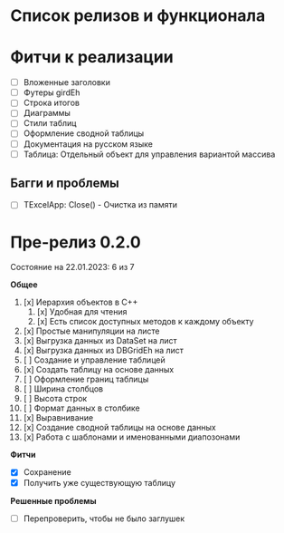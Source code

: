 Список релизов и функционала
============================

# Фитчи к реализации

- [ ] Вложенные заголовки
- [ ] Футеры girdEh
- [ ] Строка итогов
- [ ] Диаграммы
- [ ] Стили таблиц
- [ ] Оформление сводной таблицы
- [ ] Документация на русском языке
- [ ] Таблица: Отдельный объект для управления вариантой массива

## Багги и проблемы

- [ ] TExcelApp: Close() - Очистка из памяти


# Пре-релиз 0.2.0

Состояние на 22.01.2023: 6 из 7

**Общее**

1. [x] Иерархия объектов в С++
   1. [x] Удобная для чтения
   2. [x] Есть список доступных методов к каждому объекту
2. [x] Простые манипуляции на листе
3. [x] Выгрузка данных из DataSet на лист
4. [x] Выгрузка данных из DBGridEh на лист
5. [ ] Создание и управление таблицей
  1. [x] Создать таблицу на основе данных
  2. [ ] Оформление границ таблицы
  3. [ ] Ширина столбцов
  4. [ ] Высота строк
  5. [ ] Формат данных в столбике
  6. [x] Выравнивание
6. [x] Создание сводной таблицы на основе данных
7. [x] Работа с шаблонами и именованными диапозонами

**Фитчи**

- [x] Сохранение
- [x] Получить уже существующую таблицу

**Решенные проблемы**

- [ ] Перепроверить, чтобы не было заглушек

